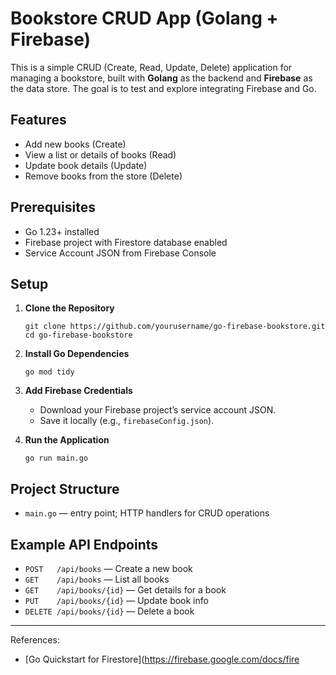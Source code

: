 # Bookstore CRUD App (Golang + Firebase)

This is a simple CRUD (Create, Read, Update, Delete) application for 
managing a bookstore, built with **Golang** as the backend and **Firebase** 
as the data store. The goal is to test and explore integrating Firebase and Go.

## Features

- Add new books (Create)
- View a list or details of books (Read)
- Update book details (Update)
- Remove books from the store (Delete)

## Prerequisites

- Go 1.23+ installed
- Firebase project with Firestore database enabled
- Service Account JSON from Firebase Console

## Setup

1. **Clone the Repository**

    ```
    git clone https://github.com/yourusername/go-firebase-bookstore.git
    cd go-firebase-bookstore
    ```
2. **Install Go Dependencies**
   
    ```
    go mod tidy
    ```
3. **Add Firebase Credentials**

    - Download your Firebase project’s service account JSON.
    - Save it locally (e.g., `firebaseConfig.json`).

5. **Run the Application**

    ```
    go run main.go
    ```

## Project Structure

- `main.go` — entry point; HTTP handlers for CRUD operations

## Example API Endpoints

- `POST   /api/books` — Create a new book
- `GET    /api/books` — List all books
- `GET    /api/books/{id}` — Get details for a book
- `PUT    /api/books/{id}` — Update book info
- `DELETE /api/books/{id}` — Delete a book

---

References:
- [Go Quickstart for Firestore](https://firebase.google.com/docs/fire
